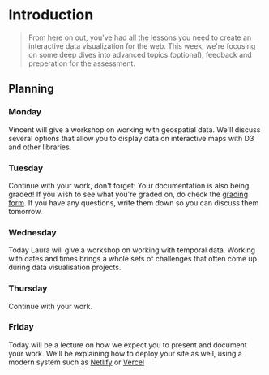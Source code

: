 # Introduction

> From here on out, you've had all the lessons you need to create an interactive data visualization for the web. This week, we're focusing on some deep dives into advanced topics (optional), feedback and preperation for the assessment.

## Planning

### Monday

Vincent will give a workshop on working with geospatial data. We'll discuss several options that allow you to display data on interactive maps with D3 and other libraries.

### Tuesday

Continue with your work, don't forget: Your documentation is also being graded! If you wish to see what you're graded on, do check the [grading form](../assessment/FINAL-ASSIGNMENT.md). If you have any questions, write them down so you can discuss them tomorrow.


### Wednesday

Today Laura will give a workshop on working with temporal data. Working with dates and times brings a whole sets of challenges that often come up during data visualisation projects.

### Thursday

Continue with your work.

### Friday

Today will be a lecture on how we expect you to present and document your work. We'll be explaining how to deploy your site as well, using a modern system such as [Netlify](https://www.netlify.com/) or [Vercel](https://vercel.com/)



